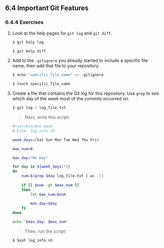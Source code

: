 ## 6.4 Important Git Features

### 6.4.4 Exercises

1. Look at the help pages for `git log` and `git diff`.

    ```bash
    $ git help log

    $ git help diff
    ```

2. Add to the `.gitignore` you already started to include a specific file name, then add that file to your repository.

    ```bash
    $ echo "specific_file_name" >> .gitignore
    
    $ touch specific_file_name
    ```

3. Create a file that contains the Git log for this repository. Use `grep` to see which day of the week most of the commits occurred on.

    ```bash
    $ git log > log_file.txt
    ```
    > Next, write this script:

    ```bash
    #!usr/bin/env bash
    # File: log_info.sh

    week_days=(Sat Sun Mon Tue Wed Thu Fri)
    
    max_num=0
    
    max_day="No Day"

    for day in ${week_days[*]}
    do
        num=$(grep $day log_file.txt | wc -l)
        
        if [[ $num -gt $max_num ]]
        then
            let max_num=$num
            
            max_day=$day
        fi
    done

    echo "$max_day: $max_num"
    ```
    > Then, run the script:
    
    ```bash
    $ bash log_info.sh
    ```
